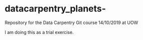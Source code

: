# datacarpentry_planets-
Repository for the Data Carpentry Git course 14/10/2019 at UOW

I am doing this as a trial exercise. 
